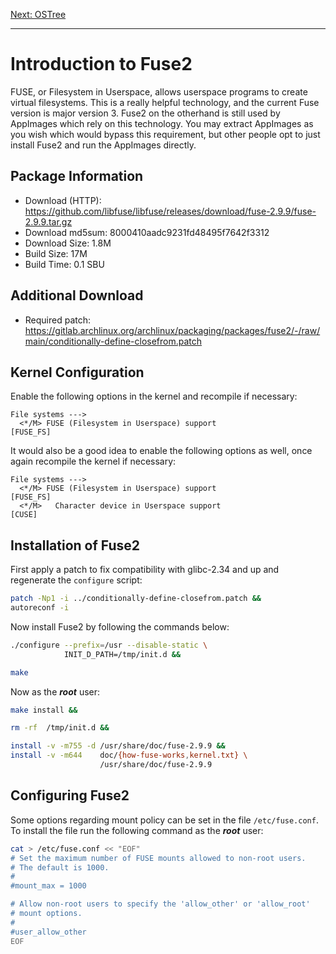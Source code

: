 [Next: OSTree](./2-ostree.md)

***

# Introduction to Fuse2
FUSE, or Filesystem in Userspace, allows userspace programs to create virtual
filesystems. This is a really helpful technology, and the current Fuse version
is major version 3. Fuse2 on the otherhand is still used by AppImages which
rely on this technology. You may extract AppImages as you wish which would
bypass this requirement, but other people opt to just install Fuse2 and run the
AppImages directly.

## Package Information
- Download (HTTP): https://github.com/libfuse/libfuse/releases/download/fuse-2.9.9/fuse-2.9.9.tar.gz
- Download md5sum: 8000410aadc9231fd48495f7642f3312
- Download Size: 1.8M
- Build Size: 17M
- Build Time: 0.1 SBU

## Additional Download
- Required patch: https://gitlab.archlinux.org/archlinux/packaging/packages/fuse2/-/raw/main/conditionally-define-closefrom.patch

## Kernel Configuration
Enable the following options in the kernel and recompile if necessary:
```
File systems --->
  <*/M> FUSE (Filesystem in Userspace) support                         [FUSE_FS]
```

It would also be a good idea to enable the following options as well, once
again recompile the kernel if necessary:
```
File systems --->
  <*/M> FUSE (Filesystem in Userspace) support                         [FUSE_FS]
  <*/M>   Character device in Userspace support                           [CUSE]
```

## Installation of Fuse2
First apply a patch to fix compatibility with glibc-2.34 and up and regenerate
the `configure` script:
```Bash
patch -Np1 -i ../conditionally-define-closefrom.patch &&
autoreconf -i
```

Now install Fuse2 by following the commands below:
```Bash
./configure --prefix=/usr --disable-static \
            INIT_D_PATH=/tmp/init.d &&

make
```

Now as the ***root*** user:
```Bash
make install &&

rm -rf  /tmp/init.d &&

install -v -m755 -d /usr/share/doc/fuse-2.9.9 &&
install -v -m644    doc/{how-fuse-works,kernel.txt} \
                    /usr/share/doc/fuse-2.9.9
```

## Configuring Fuse2
Some options regarding mount policy can be set in the file `/etc/fuse.conf`.
To install the file run the following command as the ***root*** user:
```Bash
cat > /etc/fuse.conf << "EOF"
# Set the maximum number of FUSE mounts allowed to non-root users.
# The default is 1000.
#
#mount_max = 1000

# Allow non-root users to specify the 'allow_other' or 'allow_root'
# mount options.
#
#user_allow_other
EOF
```
